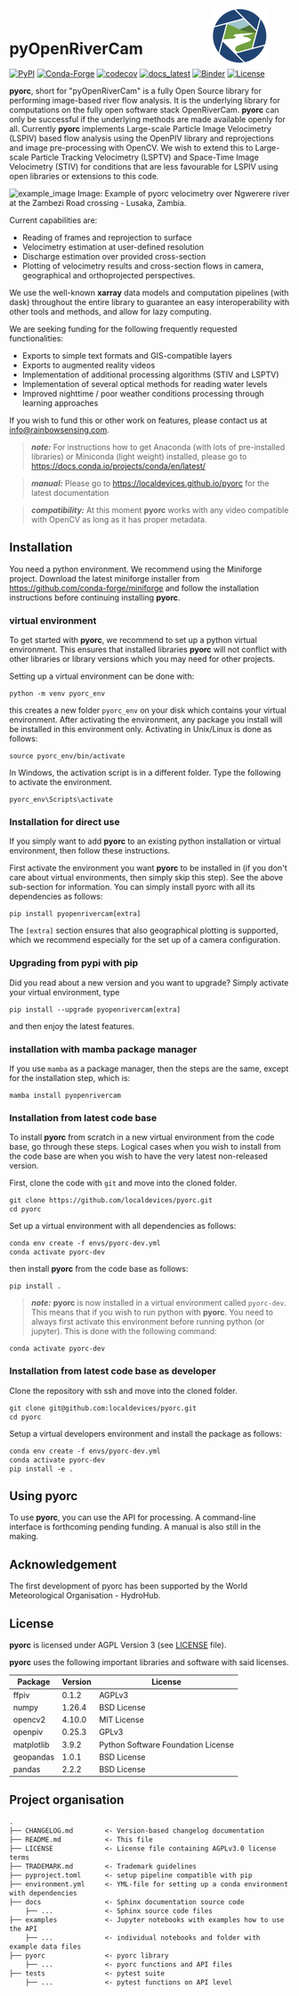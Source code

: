 <figure>
    <img src="https://raw.githubusercontent.com/localdevices/pyorc/main/docs/_static/orc_logo_color.svg"
width=100 align="right">
</figure>
<br>

# pyOpenRiverCam

[![PyPI](https://badge.fury.io/py/pyopenrivercam.svg)](https://pypi.org/project/pyopenrivercam)
[![Conda-Forge](https://anaconda.org/conda-forge/pyopenrivercam/badges/version.svg)](https://anaconda.org/conda-forge/pyopenrivercam)
[![codecov](https://codecov.io/gh/localdevices/pyorc/branch/main/graph/badge.svg?token=0740LBNK6J)](https://codecov.io/gh/localdevices/pyorc)
[![docs_latest](https://img.shields.io/badge/docs-latest-brightgreen.svg)](https://localdevices.github.io/pyorc/latest)
[![Binder](https://mybinder.org/badge_logo.svg)](https://mybinder.org/v2/gh/localdevices/pyorc.git/main?labpath=examples)
[![License](https://img.shields.io/github/license/localdevices/pyorc?style=flat)](https://github.com/localdevices/pyorc/blob/main/LICENSE)

**pyorc**, short for "pyOpenRiverCam" is a fully Open Source library for performing image-based river flow analysis. It is the underlying library for
computations on the fully open software stack OpenRiverCam. **pyorc** can only be successful if the underlying methods
are made available openly for all. Currently **pyorc** implements Large-scale Particle Image Velocimetry (LSPIV) based
flow analysis using the OpenPIV library and reprojections and image pre-processing with OpenCV. We wish to extend this
to Large-scale Particle Tracking Velocimetry (LSPTV) and Space-Time Image Velocimetry (STIV) for conditions that are less favourable for LSPIV using open
libraries or extensions to this code.

![example_image](https://raw.githubusercontent.com/localdevices/pyorc/main/docs/ngwerere.jpg)
Image: Example of pyorc velocimetry over Ngwerere river at the Zambezi Road crossing - Lusaka, Zambia.

Current capabilities are:
* Reading of frames and reprojection to surface
* Velocimetry estimation at user-defined resolution
* Discharge estimation over provided cross-section
* Plotting of velocimetry results and cross-section flows in camera, geographical and orthoprojected perspectives.

We use the well-known **xarray** data models and computation pipelines (with dask) throughout the entire library to
guarantee an easy interoperability with other tools and methods, and allow for lazy computing.

We are seeking funding for the following frequently requested functionalities:
* Exports to simple text formats and GIS-compatible layers
* Exports to augmented reality videos
* Implementation of additional processing algorithms (STIV and LSPTV)
* Implementation of several optical methods for reading water levels
* Improved nighttime / poor weather conditions processing through learning approaches

If you wish to fund this or other work on features, please contact us at info@rainbowsensing.com.

> **_note:_**  For instructions how to get Anaconda (with lots of pre-installed libraries) or Miniconda (light weight) installed, please go to https://docs.conda.io/projects/conda/en/latest/

> **_manual:_** Please go to https://localdevices.github.io/pyorc for the latest documentation

> **_compatibility:_** At this moment **pyorc** works with any video compatible with OpenCV as long as it has proper metadata.

## Installation
You need a python environment. We recommend using the Miniforge project. Download
the latest miniforge installer from https://github.com/conda-forge/miniforge and follow the installation instructions
before continuing installing **pyorc**.

### virtual environment
To get started with **pyorc**, we recommend to set up a python virtual environment. This ensures that installed libraries
**pyorc** will not conflict with other libraries or library versions which you may need for other projects.

Setting up a virtual environment can be done with:
```shell
python -m venv pyorc_env
```
this creates a new folder `pyorc_env` on your disk which contains your virtual environment.
After activating the environment, any package you install will be installed in this environment only.
Activating in Unix/Linux is done as follows:

```shell
source pyorc_env/bin/activate
```
In Windows, the activation script is in a different folder. Type the following to activate the environment.
```shell
pyorc_env\Scripts\activate
```

### Installation for direct use

If you simply want to add **pyorc** to an existing python installation or virtual environment, then follow these
instructions.

First activate the environment you want **pyorc** to be installed in (if you don't care about virtual environments, then
simply skip this step). See the above sub-section for information. You can simply install pyorc with all its
dependencies as follows:

```shell
pip install pyopenrivercam[extra]
```
The `[extra]` section ensures that also geographical plotting is supported, which we recommend especially for the
set up of a camera configuration.

### Upgrading from pypi with pip

Did you read about a new version and you want to upgrade? Simply activate your virtual environment, type

```shell
pip install --upgrade pyopenrivercam[extra]
```

and then enjoy the latest features.

### installation with mamba package manager

If you use `mamba` as a package manager, then the steps are the same, except for the installation step, which is:

```shell
mamba install pyopenrivercam
```

### Installation from latest code base

To install **pyorc** from scratch in a new virtual environment from the code base, go through these steps. Logical cases
when you wish to install from the code base are when you wish to have the very latest non-released version.

First, clone the code with `git` and move into the cloned folder.

```
git clone https://github.com/localdevices/pyorc.git
cd pyorc
```

Set up a virtual environment with all dependencies as follows:
```
conda env create -f envs/pyorc-dev.yml
conda activate pyorc-dev
```
then install **pyorc** from the code base as follows:
```
pip install .
```
> **_note:_** **pyorc** is now installed in a virtual environment called `pyorc-dev`. This means that if you wish to run
python with **pyorc**. You need to always first activate this environment before running python (or jupyter). This is
done with the following command:
```
conda activate pyorc-dev
```
### Installation from latest code base as developer

Clone the repository with ssh and move into the cloned folder.

```
git clone git@github.com:localdevices/pyorc.git
cd pyorc
```

Setup a virtual developers environment and install the package as follows:
```
conda env create -f envs/pyorc-dev.yml
conda activate pyorc-dev
pip install -e .
```

## Using pyorc
To use **pyorc**, you can use the API for processing. A command-line interface is forthcoming pending funding.
A manual is also still in the making.

## Acknowledgement
The first development of pyorc has been supported by the World Meteorological Organisation - HydroHub.

## License
**pyorc** is licensed under AGPL Version 3 (see [LICENSE](./LICENSE) file).

**pyorc** uses the following important libraries and software with said licenses.

| Package    | Version | License                            |
|------------|---------|------------------------------------|
| ffpiv      | 0.1.2   | AGPLv3                             |
| numpy      | 1.26.4  | BSD License                        |
| opencv2    | 4.10.0  | MIT License                        |
| openpiv    | 0.25.3  | GPLv3                              |
| matplotlib | 3.9.2   | Python Software Foundation License |
| geopandas  | 1.0.1   | BSD License                        |
| pandas     | 2.2.2   | BSD License                        |

Project organisation
--------------------

    .
    ├── CHANGELOG.md        <- Version-based changelog documentation
    ├── README.md           <- This file
    ├── LICENSE             <- License file containing AGPLv3.0 license terms
    ├── TRADEMARK.md        <- Trademark guidelines
    ├── pyproject.toml      <- setup pipeline compatible with pip
    ├── environment.yml     <- YML-file for setting up a conda environment with dependencies
    ├── docs                <- Sphinx documentation source code
        ├── ...             <- Sphinx source code files
    ├── examples            <- Jupyter notebooks with examples how to use the API
        ├── ...             <- individual notebooks and folder with example data files
    ├── pyorc               <- pyorc library
        ├── ...             <- pyorc functions and API files
    ├── tests               <- pytest suite
        ├── ...             <- pytest functions on API level
